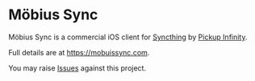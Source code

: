 # Möbius Sync

Möbius Sync is a commercial iOS client for [Syncthing](https://www.syncthing.net) by [Pickup Infinity](https://www.pickupinfinity.com).

Full details are at https://mobuissync.com.

You may raise [Issues](https://github.com/MobiusSync/MobiusSync/issues) against this project.
